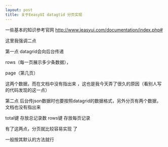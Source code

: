 ```yaml
---
layout: post
title: 关于EeasyUI datagtid 分页实现
---
```


一些基本的知识参考官网          http://www.jeasyui.com/documentation/index.php#


这里我强调二点

第一点
datagrid会向后台传递 


rows（每一页展示多少条数据），

page（第几页）


这两个数据，而在文档中没有指出来 ，这也是我今天弄了很久的原因（看别人写的代码发现的这一点）


第二点
后台传json数据时也要按照datagrid的数据格式，另外分页有两个数据，文档也没有指出来

 total键 存放总记录数
rows键 存放每页记录


有了这两点，分页就比较容易实现 了

一般按其默认的方法就行

